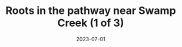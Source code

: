 ---
title: "Roots in the pathway near Swamp Creek (1 of 3)"
date: 2023-07-01
near:
  - Roots in the pathway near Swamp Creek (2 of 3)
  - Roots in the pathway near Swamp Creek (3 of 3)
picture: "/assets/camera-roll/2023/07/2023-07-01-roots-in-the-pathway-near-swamp-creek-1/20230702_022326490_iOS.jpg"
thumbnail: "/assets/camera-roll/2023/07/2023-07-01-roots-in-the-pathway-near-swamp-creek-1/20230702_022326490_iOS-thumbnail.jpg"
type: picture
tags:
  - looking down
  - Wallace Swamp Creek Park
---